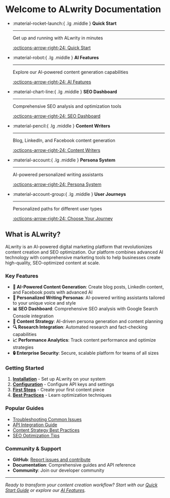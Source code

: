# Welcome to ALwrity Documentation

<div class="grid cards" markdown>

-   :material-rocket-launch:{ .lg .middle } **Quick Start**

    ---

    Get up and running with ALwrity in minutes

    [:octicons-arrow-right-24: Quick Start](getting-started/quick-start.md)

-   :material-robot:{ .lg .middle } **AI Features**

    ---

    Explore our AI-powered content generation capabilities

    [:octicons-arrow-right-24: AI Features](features/ai/assistive-writing.md)

-   :material-chart-line:{ .lg .middle } **SEO Dashboard**

    ---

    Comprehensive SEO analysis and optimization tools

    [:octicons-arrow-right-24: SEO Dashboard](features/seo-dashboard/overview.md)

-   :material-pencil:{ .lg .middle } **Content Writers**

    ---

    Blog, LinkedIn, and Facebook content generation

    [:octicons-arrow-right-24: Content Writers](features/blog-writer/overview.md)

-   :material-account:{ .lg .middle } **Persona System**

    ---

    AI-powered personalized writing assistants

    [:octicons-arrow-right-24: Persona System](features/persona/overview.md)

-   :material-account-group:{ .lg .middle } **User Journeys**

    ---

    Personalized paths for different user types

    [:octicons-arrow-right-24: Choose Your Journey](user-journeys/overview.md)

</div>

## What is ALwrity?

ALwrity is an AI-powered digital marketing platform that revolutionizes content creation and SEO optimization. Our platform combines advanced AI technology with comprehensive marketing tools to help businesses create high-quality, SEO-optimized content at scale.

### Key Features

- **🤖 AI-Powered Content Generation**: Create blog posts, LinkedIn content, and Facebook posts with advanced AI
- **👤 Personalized Writing Personas**: AI-powered writing assistants tailored to your unique voice and style
- **📊 SEO Dashboard**: Comprehensive SEO analysis with Google Search Console integration
- **🎯 Content Strategy**: AI-driven persona generation and content planning
- **🔍 Research Integration**: Automated research and fact-checking capabilities
- **📈 Performance Analytics**: Track content performance and optimize strategies
- **🔒 Enterprise Security**: Secure, scalable platform for teams of all sizes

### Getting Started

1. **[Installation](getting-started/installation.md)** - Set up ALwrity on your system
2. **[Configuration](getting-started/configuration.md)** - Configure API keys and settings
3. **[First Steps](getting-started/first-steps.md)** - Create your first content piece
4. **[Best Practices](guides/best-practices.md)** - Learn optimization techniques

### Popular Guides

- [Troubleshooting Common Issues](guides/troubleshooting.md)
- [API Integration Guide](api/overview.md)
- [Content Strategy Best Practices](features/content-strategy/overview.md)
- [SEO Optimization Tips](features/seo-dashboard/overview.md)

### Community & Support

- **GitHub**: [Report issues and contribute](https://github.com/AJaySi/ALwrity)
- **Documentation**: Comprehensive guides and API reference
- **Community**: Join our developer community

---

*Ready to transform your content creation workflow? Start with our [Quick Start Guide](getting-started/quick-start.md) or explore our [AI Features](features/ai/assistive-writing.md).*
